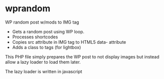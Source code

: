 wprandom
========

WP random post w/mods to IMG tag

* Gets a random post using WP loop.
* Processes shortcodes
* Copies src attribute in IMG tag to HTML5 data- attribute
* Adds a class to <A> tags (for lightbox)

This PHP file simply prepares the WP post to not display images but instead allow a lazy loader to load them later.

The lazy loader is written in javascript
